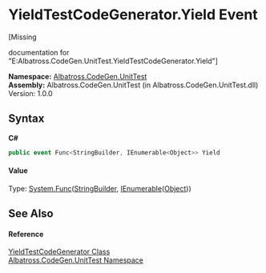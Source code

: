 # YieldTestCodeGenerator.Yield Event
 

\[Missing <summary> documentation for "E:Albatross.CodeGen.UnitTest.YieldTestCodeGenerator.Yield"\]

**Namespace:**&nbsp;<a href="56BAD780.md">Albatross.CodeGen.UnitTest</a><br />**Assembly:**&nbsp;Albatross.CodeGen.UnitTest (in Albatross.CodeGen.UnitTest.dll) Version: 1.0.0

## Syntax

**C#**<br />
``` C#
public event Func<StringBuilder, IEnumerable<Object>> Yield
```


#### Value
Type: <a href="http://msdn2.microsoft.com/en-us/library/bb549151" target="_blank">System.Func</a>(<a href="http://msdn2.microsoft.com/en-us/library/y9sxk6fy" target="_blank">StringBuilder</a>, <a href="http://msdn2.microsoft.com/en-us/library/9eekhta0" target="_blank">IEnumerable</a>(<a href="http://msdn2.microsoft.com/en-us/library/e5kfa45b" target="_blank">Object</a>))

## See Also


#### Reference
<a href="8DC687F4.md">YieldTestCodeGenerator Class</a><br /><a href="56BAD780.md">Albatross.CodeGen.UnitTest Namespace</a><br />